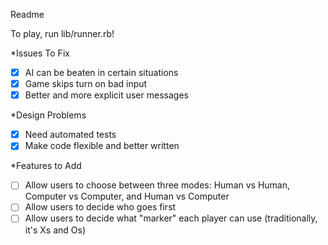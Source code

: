 Readme

To play, run lib/runner.rb!

*Issues To Fix
- [X] AI can be beaten in certain situations
- [X] Game skips turn on bad input
- [X] Better and more explicit user messages

*Design Problems
- [X] Need automated tests
- [X] Make code flexible and better written

*Features to Add
- [ ] Allow users to choose between three modes: Human vs Human, Computer vs Computer, and Human vs Computer
- [ ] Allow users to decide who goes first
- [ ] Allow users to decide what "marker" each player can use (traditionally, it's Xs and Os)